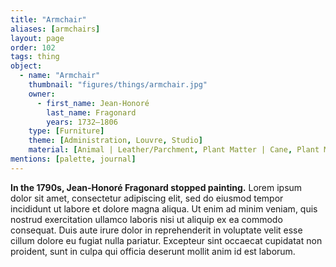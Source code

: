 ```yaml
---
title: "Armchair"
aliases: [armchairs]
layout: page
order: 102
tags: thing
object: 
  - name: "Armchair"
    thumbnail: "figures/things/armchair.jpg"
    owner:
      - first_name: Jean-Honoré
        last_name: Fragonard
        years: 1732–1806
    type: [Furniture]
    theme: [Administration, Louvre, Studio]
    material: [Animal | Leather/Parchment, Plant Matter | Cane, Plant Matter | Wood]
mentions: [palette, journal]
---
```


**In the 1790s, Jean-Honoré Fragonard stopped painting.** Lorem ipsum dolor sit amet, consectetur adipiscing elit, sed do eiusmod tempor incididunt ut labore et dolore magna aliqua. Ut enim ad minim veniam, quis nostrud exercitation ullamco laboris nisi ut aliquip ex ea commodo consequat. Duis aute irure dolor in reprehenderit in voluptate velit esse cillum dolore eu fugiat nulla pariatur. Excepteur sint occaecat cupidatat non proident, sunt in culpa qui officia deserunt mollit anim id est laborum.